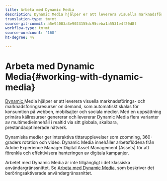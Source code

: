 ```yaml
---
title: Arbeta med Dynamic Media
description: Dynamic Media hjälper er att leverera visuella marknadsförings- och marknadsföringsresurser on demand, som automatiskt skalas för konsumtion på webben, mobiler och sociala medier. Med en uppsättning primära källresurser genererar och levererar Dynamic Media flera varianter av multimedieinnehåll i realtid via sitt globala, skalbara, prestandaoptimerade nätverk
translation-type: tm+mt
source-git-commit: a5e94003a3e9023155dc95ceba1a5531e4f20d8f
workflow-type: tm+mt
source-wordcount: '168'
ht-degree: 4%

---
```



# Arbeta med Dynamic Media{#working-with-dynamic-media}

[Dynamic ](https://www.adobe.com/solutions/web-experience-management/dynamic-media.html) Media hjälper er att leverera visuella marknadsförings- och marknadsföringsresurser on demand, som automatiskt skalas för konsumtion på webben, mobilsajter och sociala medier. Med en uppsättning primära källresurser genererar och levererar Dynamic Media flera varianter av multimedieinnehåll i realtid via sitt globala, skalbara, prestandaoptimerade nätverk.

Dynamiska medier ger interaktiva tittarupplevelser som zoomning, 360-graders rotation och video. Dynamic Media innehåller arbetsflödena från Adobe Experience Manager Digital Asset Management (Assets) för att förenkla och effektivisera hanteringen av digitala kampanjer.

Arbetet med Dynamic Media är inte tillgängligt i det klassiska användargränssnittet. Se [Arbeta med Dynamic Media,](/help/assets/dynamic-media/dynamic-media.md) som beskriver det beröringsaktiverade användargränssnittet.

<!-- 

OBSOLETE UNTIL INTEGRATING SCENE7 TOPIC GETS A MAJOR UPDATE
>[!NOTE]
>
>If you are using Dynamic Media, you cannot simultaneously use automatic uploads available if you have [integrated Dynamic Media Classic into AEM](/help/sites-cloud/administering/integrating-scene7.md). Dynamic Media is disabled by default.

-->

